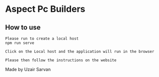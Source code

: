 # Aspect Pc Builders

## How to use
```
Please run to create a local host
npm run serve

Click on the Local host and the application will run in the browser

Please then follow the instructions on the website
```
Made by Uzair Sarvan
